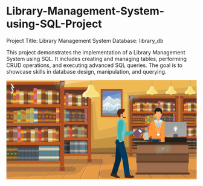 # Library-Management-System-using-SQL-Project
Project Title: Library Management System
Database: library_db

This project demonstrates the implementation of a Library Management System using SQL. It includes creating and managing tables, performing CRUD operations, and executing advanced SQL queries. The goal is to showcase skills in database design, manipulation, and querying.

![image alt](https://github.com/Sandhyakp-data/Library-Management-_System-using-SQL-Project/blob/main/library.jpg?raw=true)
